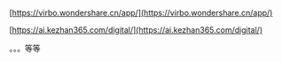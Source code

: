 [https://virbo.wondershare.cn/app/](https://virbo.wondershare.cn/app/)

[https://ai.kezhan365.com/digital/](https://ai.kezhan365.com/digital/)

。。。等等

